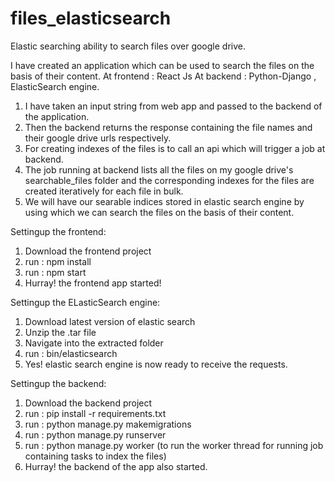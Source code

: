 # files_elasticsearch
Elastic searching ability to search files over google drive. 

I have created an application which can be used to search the files on the basis of their content.
At frontend : React Js
At backend : Python-Django , ElasticSearch engine.

1) I have taken an input string from web app and passed to the backend of the application.
2) Then the backend returns the response containing the file names and their google drive urls respectively.
3) For creating indexes of the files is to call an api which will trigger a job at backend.
4) The job running at backend lists all the files on my google drive's searchable_files folder and the corresponding indexes for the files are created   iteratively for each file in bulk.
5) We will have our searable indices stored in elastic search engine by using which we can search the files on the basis of their content.

Settingup the frontend:
1) Download the frontend project
2) run : npm install
3) run : npm start
4) Hurray! the frontend app started!

Settingup the ELasticSearch engine:
1) Download latest version of elastic search
2) Unzip the .tar file
3) Navigate into the extracted folder 
4) run : bin/elasticsearch
5) Yes! elastic search engine is now ready to receive the requests.

Settingup the backend:
1) Download the backend project 
2) run : pip install -r requirements.txt
3) run : python manage.py makemigrations
4) run : python manage.py runserver
5) run : python manage.py worker (to run the worker thread for running job containing tasks to index the files)
6) Hurray! the backend of the app also started.
